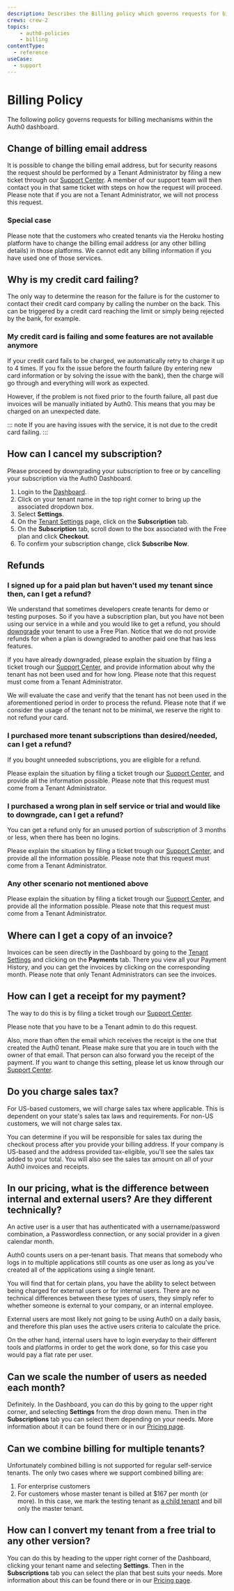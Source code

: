 ```yaml
---
description: Describes the Billing policy which governs requests for billing mechanisms within the Auth0 dashboard
crews: crew-2
topics:
    - auth0-policies
    - billing
contentType:
  - reference
useCase:
  - support
---
```


# Billing Policy

The following policy governs requests for billing mechanisms within the Auth0 dashboard.

## Change of billing email address

It is possible to change the billing email address, but for security reasons the request should be performed by a Tenant Administrator by filing a new ticket through our [Support Center](${env.DOMAIN_URL_SUPPORT}). A member of our support team will then contact you in that same ticket with steps on how the request will proceed.
Please note that if you are not a Tenant Administrator, we will not process this request.

### Special case

Please note that the customers who created tenants via the Heroku hosting platform have to change the billing email address (or any other billing details) in those platforms. We cannot edit any billing information if you have used one of those services.

## Why is my credit card failing?

The only way to determine the reason for the failure is for the customer to contact their credit card company by calling the number on the back. This can be triggered by a credit card reaching the limit or simply being rejected by the bank, for example.

### My credit card is failing and some features are not available anymore

If your credit card fails to be charged, we automatically retry to charge it up to 4 times. If you fix the issue before the fourth failure (by entering new card information or by solving the issue with the bank), then the charge will go through and everything will work as expected.

However, if the problem is not fixed prior to the fourth failure, all past due invoices will be manually initiated by Auth0. This means that you may be charged on an unexpected date.

::: note
If you are having issues with the service, it is not due to the credit card failing.
:::

## How can I cancel my subscription?

Please proceed by downgrading your subscription to free or by cancelling your subscription via the Auth0 Dashboard.

1. Login to the [Dashboard](${manage_url}).
2. Click on your tenant name in the top right corner to bring up the associated dropdown box.
3. Select **Settings**.
4. On the [Tenant Settings](${manage_url}/#/tenant/) page, click on the **Subscription** tab.
5. On the **Subscription** tab, scroll down to the box associated with the Free plan and click **Checkout**.
6. To confirm your subscription change, click **Subscribe Now**.

## Refunds

### I signed up for a paid plan but haven't used my tenant since then, can I get a refund?

We understand that sometimes developers create tenants for demo or testing purposes. So if you have a subscription plan, but you have not been using our service in a while and you would like to get a refund, you should [downgrade](/tutorials/cancel-paid-subscriptions#downgrade-a-paid-subscription-to-a-free-subscription) your tenant to use a Free Plan. Notice that we do not provide refunds for when a plan is downgraded to another paid one that has less features.

If you have already downgraded, please explain the situation by filing a ticket trough our [Support Center](${env.DOMAIN_URL_SUPPORT}), and provide information about why the tenant has not been used and for how long. Please note that this request must come from a Tenant Administrator.

We will evaluate the case and verify that the tenant has not been used in the aforementioned period in order to process the refund. Please note that if we consider the usage of the tenant not to be minimal, we reserve the right to not refund your card.

### I purchased more tenant subscriptions than desired/needed, can I get a refund?

If you bought unneeded subscriptions, you are eligible for a refund. 

Please explain the situation by filing a ticket trough our [Support Center](${env.DOMAIN_URL_SUPPORT}), and provide all the information possible. Please note that this request must come from a Tenant Administrator.

### I purchased a wrong plan in self service or trial and would like to downgrade, can I get a refund?

You can get a refund only for an unused portion of subscription of 3 months or less, when there has been no logins. 

Please explain the situation by filing a ticket trough our [Support Center](${env.DOMAIN_URL_SUPPORT}), and provide all the information possible. Please note that this request must come from a Tenant Administrator.

### Any other scenario not mentioned above

Please explain the situation by filing a ticket trough our [Support Center](${env.DOMAIN_URL_SUPPORT}), and provide all the information possible. Please note that this request must come from a Tenant Administrator.

## Where can I get a copy of an invoice?

Invoices can be seen directly in the Dashboard by going to the [Tenant Settings](${manage_url}/#/tenant/) and clicking on the **Payments** tab. There you view all your Payment History, and you can get the invoices by clicking on the corresponding month. Please note that only Tenant Administrators can see the invoices.

## How can I get a receipt for my payment?

The way to do this is by filing a ticket trough our [Support Center](${env.DOMAIN_URL_SUPPORT}).

Please note that you have to be a Tenant admin to do this request.

Also, more than often the email which receives the receipt is the one that created the Auth0 tenant. Please make sure that you are in touch with the owner of that email. That person can also forward you the receipt of the payment. If you want to change this setting, please let us know through our [Support Center](${env.DOMAIN_URL_SUPPORT}).

## Do you charge sales tax?

For US-based customers, we will charge sales tax where applicable. This is dependent on your state's sales tax laws and requirements. For non-US customers, we will not charge sales tax.

You can determine if you will be responsible for sales tax during the checkout process after you provide your billing address. If your company is US-based and the address provided tax-eligible, you'll see the sales tax added to your total. You will also see the sales tax amount on all of your Auth0 invoices and receipts.

## In our pricing, what is the difference between internal and external users? Are they different technically?

An active user is a user that has authenticated with a username/password combination, a Passwordless connection, or any social provider in a given calendar month.

Auth0 counts users on a per-tenant basis. That means that somebody who logs in to multiple applications still counts as one user as long as you've created all of the applications using a single tenant.

You will find that for certain plans, you have the ability to select between being charged for external users or for internal users. There are no technical differences between these types of users, they simply refer to whether someone is external to your company, or an internal employee.

External users are most likely not going to be using Auth0 on a daily basis, and therefore this plan uses the active users criteria to calculate the price.

On the other hand, internal users have to login everyday to their different tools and platforms in order to get the work done, so for this case you would pay a flat rate per user.

## Can we scale the number of users as needed each month?

Definitely. In the Dashboard, you can do this by going to the upper right corner, and selecting **Settings** from the drop down menu. Then in the **Subscriptions** tab you can select them depending on your needs. More information about it can be found there or in our [Pricing page](https://auth0.com/pricing/).

## Can we combine billing for multiple tenants?

Unfortunately combined billing is not supported for regular self-service tenants. The only two cases where we support combined billing are:

1. For enterprise customers
2. For customers whose master tenant is billed at $167 per month (or more). In this case, we mark the testing tenant as [a child tenant](https://auth0.com/docs/dev-lifecycle/child-tenants) and bill only the master tenant.

## How can I convert my tenant from a free trial to any other version?

You can do this by heading to the upper right corner of the Dashboard, clicking your tenant name and selecting **Settings**. Then in the **Subscriptions** tab you can select the plan that best suits your needs. More information about this can be found there or in our [Pricing page](https://auth0.com/pricing/).
